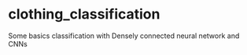 # clothing_classification
Some basics classification with Densely connected neural network and CNNs
